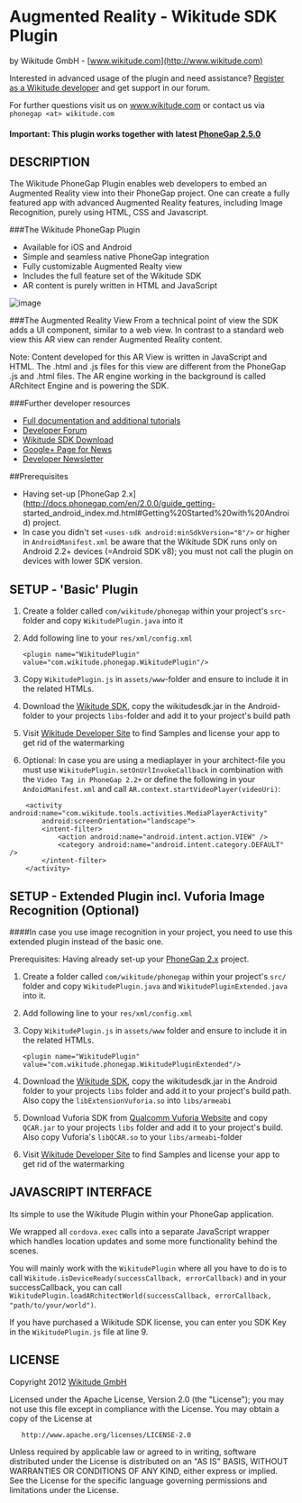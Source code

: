 # Augmented Reality - Wikitude SDK Plugin
by Wikitude GmbH - [www.wikitude.com](http://www.wikitude.com)

Interested in advanced usage of the plugin and need assistance? 
[Register as a Wikitude developer](http://developer.wikitude.com) and get support in our forum.

For further questions visit us on www.wikitude.com or contact us via `phonegap <at> wikitude.com`

#### Important: This plugin works together with latest [PhoneGap 2.5.0](http://docs.phonegap.com/index.html) 


## DESCRIPTION 


The Wikitude PhoneGap Plugin enables web developers to embed an Augmented Reality view into their PhoneGap project. One can create a fully featured app with advanced Augmented Reality features, including Image Recognition, purely using HTML, CSS and Javascript.

###The Wikitude PhoneGap Plugin

* Available for iOS and Android
* Simple and seamless native PhoneGap integration
* Fully customizable Augmented Realty view
* Includes the full feature set of the Wikitude SDK
* AR content is purely written in HTML and JavaScript

![image](http://www.wikitude.com/wp-content/uploads/2012/12/Plugin_Phonegap.png)

###The Augmented Reality View
From a technical point of view the SDK adds a UI component, similar to a web view. In contrast to a standard web view this AR view can render Augmented Reality content.

Note: Content developed for this AR View is written in JavaScript and HTML. The .html and .js files for this view are different from the PhoneGap .js and .html files. The AR engine working in the background is called ARchitect Engine and is powering the SDK.

###Further developer resources
* [Full documentation and additional tutorials](http://forum.wikitude.com/documentation)
* [Developer Forum](http://forum.wikitude.com/home)
* [Wikitude SDK Download](http://forum.wikitude.com/download)
* [Google+ Page for News](https://plus.google.com/u/0/103004921345651739447/posts)
* [Developer Newsletter](http://www.wikitude.com/developer/newsletter)



##Prerequisites
* Having set-up [PhoneGap 2.x](http://docs.phonegap.com/en/2.0.0/guide_getting-
	started_android_index.md.html#Getting%20Started%20with%20Android) project.
* In case you didn't set `<uses-sdk android:minSdkVersion="8"/>` or higher in `AndroidManifest.xml` be aware that the Wikitude SDK runs only on Android 2.2+ devices (=Android SDK v8); you must not call the plugin on devices with lower SDK version.

## SETUP - 'Basic' Plugin


1. Create a folder called `com/wikitude/phonegap` within your project's `src`- folder and copy `WikitudePlugin.java` into it

2. Add following line to your `res/xml/config.xml`

    `<plugin name="WikitudePlugin" value="com.wikitude.phonegap.WikitudePlugin"/>`
    
3. Copy `WikitudePlugin.js` in `assets/www`-folder and ensure to include it in the related HTMLs.
    
        
4. Download the [Wikitude SDK](http://www.wikitude.com), copy the wikitudesdk.jar in the Android-folder to your projects `libs`-folder and add it to your project's build path
 
5. Visit [Wikitude Developer Site](http://developer.wikitude.com) to find Samples and license your app to get rid of the watermarking 

6. Optional: In case you are using a mediaplayer in your architect-file you must  use `WikitudePlugin.setOnUrlInvokeCallback` in combination with the `Video Tag in PhoneGap 2.2+` or define the following in your `AndoidManifest.xml` and call `AR.context.startVideoPlayer(videoUri)`:

<!-- launch mediaplayer in architect -->
		<activity android:name="com.wikitude.tools.activities.MediaPlayerActivity"
			android:screenOrientation="landscape">
			<intent-filter>
				<action android:name="android.intent.action.VIEW" />
				<category android:name="android.intent.category.DEFAULT" />
			</intent-filter>
		</activity> 




## SETUP - Extended Plugin incl. Vuforia Image Recognition (Optional)

####In case you use image recognition in your project, you need to use this extended plugin instead of the basic one.

Prerequisites: Having already set-up your [PhoneGap 2.x](http://docs.phonegap.com/guide_getting-started_index.md.html) project.

1. Create a folder called `com/wikitude/phonegap` within your project's `src/` folder and copy `WikitudePlugin.java` and `WikitudePluginExtended.java` into it.

2. Add following line to your `res/xml/config.xml`

3. Copy `WikitudePlugin.js` in `assets/www` folder and ensure to include it in the related HTMLs.

	`<plugin name="WikitudePlugin" value="com.wikitude.phonegap.WikitudePluginExtended"/>`
4. Download the [Wikitude SDK](http://www.wikitude.com), copy the wikitudesdk.jar in the Android folder to your projects `libs` folder and add it to your project's build path. Also copy the `libExtensionVuforia.so` into `libs/armeabi`

5.  Download Vuforia SDK from [Qualcomm Vuforia Website](https://developer.vuforia.com/) and copy `QCAR.jar` to your projects `libs` folder and add it to your project's build. Also copy Vuforia's `libQCAR.so`  to your `libs/armeabi`-folder

6. Visit [Wikitude Developer Site](http://developer.wikitude.com) to find Samples and license your app to get rid of the watermarking

## JAVASCRIPT INTERFACE
	
Its simple to use the Wikitude Plugin within your PhoneGap application.

We wrapped all `cordova.exec` calls into a separate JavaScript wrapper which handles location updates and some more functionality behind the scenes.

You will mainly work with the `WikitudePlugin` where all you have to do is to call `Wikitude.isDeviceReady(successCallback, errorCallback)` and in your successCallback, you can call `WikitudePlugin.loadARchitectWorld(successCallback, errorCallback, "path/to/your/world")`.


If you have purchased a Wikitude SDK license, you can enter you SDK Key in the `WikitudePlugin.js` file at line 9.     


## LICENSE

   Copyright 2012 [Wikitude GmbH ](http://www.wikitude.com)

   Licensed under the Apache License, Version 2.0 (the "License");
   you may not use this file except in compliance with the License.
   You may obtain a copy of the License at

       http://www.apache.org/licenses/LICENSE-2.0

   Unless required by applicable law or agreed to in writing, software
   distributed under the License is distributed on an "AS IS" BASIS,
   WITHOUT WARRANTIES OR CONDITIONS OF ANY KIND, either express or implied.
   See the License for the specific language governing permissions and
   limitations under the License.
   


